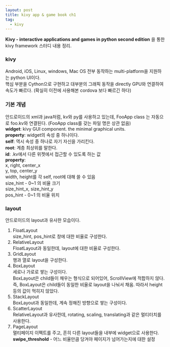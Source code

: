 ```yaml
---
layout: post
title: kivy app & game book ch1
tag:
  - kivy
---
```


**Kivy - interactive applications and games in python second edition** 을 통한 kivy framework 스터디 내용 정리.

### kivy
Android, iOS, Linux, windows, Mac OS 전부 동작하는 multi-platform을 지원하는 python UI이다.  
핵심 부분을 Cython으로 구현하고 대부분의 그래픽 동작을 directly GPU와 연결하여 속도가 빠르다. (확실히 이전에 사용해본 cordova 보다 빠르긴 하다)

### 기본 개념
안드로이드의 xml과 java처럼, kv와 py를 사용하고 있는데, FooApp class 는 자동으로 foo.kv와 연결된다. (FooApp class를 갖는 파일 명은 상관 없음)  
**widget**: kivy GUI component. the minimal graphical units.  
**property**: widget의 속성 중 하나이다.  
**self**: 역시 속성 중 하나로 자기 자신을 가리킨다.  
**root**: 계층 최상위를 말한다.  
**id**: .kv에서 다른 위젯에서 접근할 수 있도록 하는 값  
**property**:  
  x, right, center_x  
  y, top, center_y  
  width, height를 각 self, root에 대해 쓸 수 있음  
  size_hint - 0~1 의 비율 크기  
  size_hint_x, size_hint_y  
  pos_hint - 0~1 의 비율 위치  

### layout
안드로이드의 layout과 유사한 모습이다.  
1. FloatLayout  
	size_hint, pos_hint로 창에 대한 비율로 구성한다.
2. RelativeLayout  
	FloatLayout과 동일한데, layout에 대한 비율로 구성한다.
3. GridLayout  
	행과 열로 layout을 구성한다.
4. BoxLayout  
	세로나 가로로 쌓는 구성이다.  
	BoxLayout은 child들이 채우는 형식으로 되어있어, ScrollView에 적합하지 않다.  
	즉, BoxLayout은 child들이 동일한 비율로 layout을 나눠서 채움. 따라서 height 등의 값이 먹히지 않았다.
5. StackLayout  
	BoxLayout과 동일한데, 계속 정해진 방향으로 쌓는 구성이다.
6. ScatterLayout  
	RelativeLayout과 유사한데, rotating, scaling, translating과 같은 멀티터치를 사용한다.
7. PageLayout  
	멀티페이지 이펙트를 주고, 흔히 다른 layout들을 내부에 widget으로 사용한다.  
	**swipe_threshold** - 어느 비율만큼 당겨야 페이지가 넘어가는지에 대한 설정

